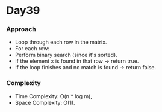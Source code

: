# Day39

### Approach

- Loop through each row in the matrix.
- For each row:
 - Perform binary search (since it's sorted).
 - If the element x is found in that row → return true.
- If the loop finishes and no match is found → return false.

### Complexity

- Time Complexity: O(n * log m),
- Space Complexity: O(1).
